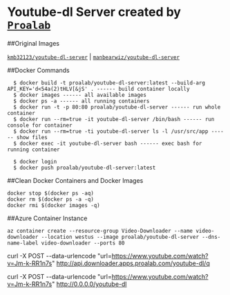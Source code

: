 # Youtube-dl Server created by [`Proalab`](proalab.com) 

##Original Images

[`kmb32123/youtube-dl-server`](https://hub.docker.com/r/kmb32123/youtube-dl-server/) | 
[`manbearwiz/youtube-dl-server`](https://www.github.com/manbearwiz/youtube-dl-server)


##Docker Commands

```
  $ docker build -t proalab/youtube-dl-server:latest --build-arg API_KEY='d<54a(2)tHLV[&jS' . ------ build container locally
  $ docker images ------ all available images
  $ docker ps -a ------ all running containers
  $ docker run -t -p 80:80 proalab/youtube-dl-server ------ run whole container
  $ docker run --rm=true -it youtube-dl-server /bin/bash ------ run console for container
  $ docker run --rm=true -ti youtube-dl-server ls -l /usr/src/app ------ show files
  $ docker exec -it youtube-dl-server bash ------ exec bash for running container

  $ docker login
  $ docker push proalab/youtube-dl-server:latest
```


##Clean Docker Containers and Docker Images

```
docker stop $(docker ps -aq)
docker rm $(docker ps -a -q)
docker rmi $(docker images -q)
```

##Azure Container Instance

```
az container create --resource-group Video-Downloader --name video-downloader --location westus --image proalab/youtube-dl-server --dns-name-label video-downloader --ports 80
```


curl -X POST --data-urlencode "url=https://www.youtube.com/watch?v=Jm-k-RR1n7s" http://api.downloader.apps.proalab.com/youtube-dl/q

curl -X POST --data-urlencode "url=https://www.youtube.com/watch?v=Jm-k-RR1n7s" http://0.0.0.0/youtube-dl
